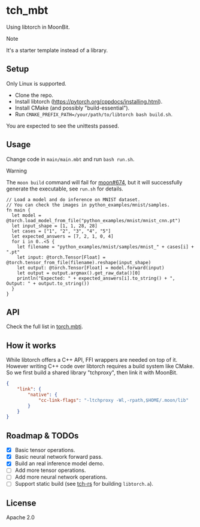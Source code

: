 # tch_mbt

Using libtorch in MoonBit.

> [!NOTE]  
> It's a starter template instead of a library.

## Setup

Only Linux is supported.

- Clone the repo.
- Install libtorch (<https://pytorch.org/cppdocs/installing.html>).
- Install CMake (and possibly "build-essential").
- Run `CMAKE_PREFIX_PATH=/your/path/to/libtorch bash build.sh`.

You are expected to see the unittests passed.

## Usage

Change code in `main/main.mbt` and run `bash run.sh`.

> [!WARNING]
> The `moon build` command will fail for [moon#674](https://github.com/moonbitlang/moon/issues/674), but it will successfully generate the executable, see `run.sh` for details.

```moonbit
// Load a model and do inference on MNIST dataset.
// You can check the images in python_examples/mnist/samples.
fn main {
  let model = @torch.load_model_from_file("python_examples/mnist/mnist_cnn.pt")
  let input_shape = [1, 1, 28, 28]
  let cases = ["1", "2", "3", "4", "5"]
  let expected_answers = [7, 2, 1, 0, 4]
  for i in 0..<5 {
    let filename = "python_examples/mnist/samples/mnist_" + cases[i] + ".pt"
    let input: @torch.Tensor[Float] = @torch.tensor_from_file(filename).reshape(input_shape)
    let output: @torch.Tensor[Float] = model.forward(input)
    let output = output.argmax().get_raw_data()[0]
    println("Expected: " + expected_answers[i].to_string() + ", Output: " + output.to_string())
  }
}
```

## API

Check the full list in [torch.mbti](torch/torch.mbti).

## How it works

While libtorch offers a C++ API, FFI wrappers are needed on top of it. However writing C++ code over libtorch requires a build system like CMake. So we first build a shared library "tchproxy", then link it with MoonBit.

```json
{
    "link": {
        "native": {
            "cc-link-flags": "-ltchproxy -Wl,-rpath,$HOME/.moon/lib"
        }
    }
}
```

## Roadmap & TODOs

- [x] Basic tensor operations.
- [x] Basic neural network forward pass.
- [x] Build an real inference model demo.
- [ ] Add more tensor operations.
- [ ] Add more neural network operations.
- [ ] Support static build (see [tch-rs](https://github.com/LaurentMazare/tch-rs) for building `libtorch.a`).

## License

Apache 2.0

